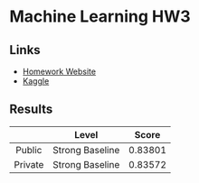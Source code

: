 # Machine Learning HW3

## Links

- [Homework Website](https://colab.research.google.com/drive/16a3G7Hh8Pv1X1PhZAUBEnZEkXThzDeHJ)
- [Kaggle](https://www.kaggle.com/c/ml2020spring-hw3/leaderboard)

## Results

|         |      Level      |  Score  |
|:-------:|:---------------:|:-------:|
| Public  | Strong Baseline | 0.83801 |
| Private | Strong Baseline | 0.83572 |